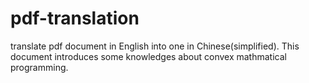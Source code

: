 # pdf-translation
translate pdf document in English into one in Chinese(simplified). This document introduces some knowledges about convex mathmatical programming.
